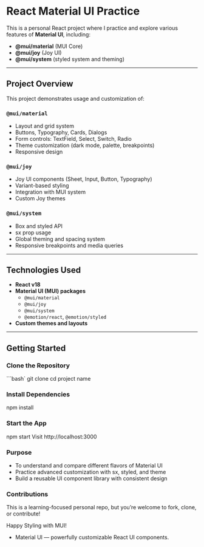 # React Material UI Practice

This is a personal React project where I practice and explore various features of **Material UI**, including:

- **@mui/material** (MUI Core)
- **@mui/joy** (Joy UI)
- **@mui/system** (styled system and theming)

---

## Project Overview

This project demonstrates usage and customization of:

### `@mui/material`
- Layout and grid system
- Buttons, Typography, Cards, Dialogs
- Form controls: TextField, Select, Switch, Radio
- Theme customization (dark mode, palette, breakpoints)
- Responsive design

### `@mui/joy`
- Joy UI components (Sheet, Input, Button, Typography)
- Variant-based styling
- Integration with MUI system
- Custom Joy themes

### `@mui/system`
- Box and styled API
- sx prop usage
- Global theming and spacing system
- Responsive breakpoints and media queries

---

## Technologies Used

- **React v18**
- **Material UI (MUI) packages**
  - `@mui/material`
  - `@mui/joy`
  - `@mui/system`
  - `@emotion/react`, `@emotion/styled`
- **Custom themes and layouts**

---

## Getting Started

### Clone the Repository
```bash`
git clone 
cd project name


### Install Dependencies
npm install


### Start the App
npm start
Visit http://localhost:3000

### Purpose
- To understand and compare different flavors of Material UI
- Practice advanced customization with sx, styled, and theme
- Build a reusable UI component library with consistent design

### Contributions
This is a learning-focused personal repo, but you’re welcome to fork, clone, or contribute!

Happy Styling with MUI!
- Material UI — powerfully customizable React UI components.

